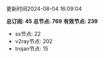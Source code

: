 更新时间2024-08-04 16:09:04

**总订阅: 45**
**总节点: 769**
**有效节点: 239**
- ss节点: 22
- v2ray节点: 202
- trojan节点: 15
